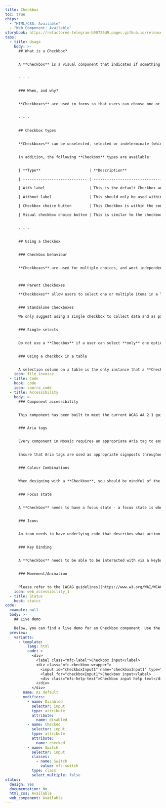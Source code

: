 ```yaml
---
title: Checkbox
toc: true
chips:
  - "HTML/CSS: Available"
  - "Web Component: Available"
storybook: https://refactored-telegram-b90726d9.pages.github.io/release/?path=/docs/forms-input-checkbox--default-story
tabs:
  - title: Usage
    body: >-
      ## What is a Checkbox?


      A **Checkbox** is a visual component that indicates if something is selected or not.


      - - -


      ### When, and why?


      **Checkboxes** are used in forms so that users can choose one or more options.


      - - -


      ## Checkbox types


      **Checkboxes** can be unselected, selected or indeterminate (which is when a checkbox is neither selected or unselected and therefore cannot be determined). Active, Disabled, Read-only and Focused states also apply to all of the above.


      In addition, the following **Checkbox** types are available:


      | **Type**                      | **Description**                                                                                                           |

      | ----------------------------- | ------------------------------------------------------------------------------------------------------------------------- |

      | With label                    | This is the default Checkbox and should be used in multiple choice lists and parent-child multiple choice lists                    |

      | Without label                 | This should only be used within a Selector column of a table where the column header becomes the label for the checkboxes |

      | Checkbox choice button        | This Checkbox is within the container, and is used where a label isn’t enough information and more text is required - instead, it has both a title and subtitle accompanying the checkbox                    |

      | Visual checkbox choice button | This is similar to the checkbox choice button, however there is an icon positioned to the left-hand side and the checkbox itself is aligned to the right hand side - this should only be used where the icon helps the user to make a selection |


      - - -


      ## Using a Checkbox


      ### Checkbox behaviour


      **Checkboxes** are used for multiple choices, and work independently from other **Checkboxes** in the same list - therefore, checking an additional box does not affect any other selections.



      ### Parent Checkboxes

      **Checkboxes** allow users to select one or multiple items in a list. Applying a 'parent' **Checkbox** allows the user to easily select all or unselect all items. The undetermined state will appear if the user selects all via the parent and then deselect 1 or more of the children. 


      ### Standalone Checkboxes

      We only suggest using a single checkbox to collect data and as part of another question/item, rather than as a standalone question/item. For example a checkbox used on a log in page with 'Keep me logged in' only works relation to the input fields above and the perference is saved upon succesfully logging in.


      ### Single-selects


      Do not use a **Checkbox** if a user can select **only** one option from a list. In this case, [Radio buttons](/forms/radio-buttons) or a [Toggle switch](/component/toggle) depending on the 'save' should be used instead. **Checkboxes** allow the user to select multiple items in a set, whereas **Radio Buttons** allow the user to select only one option.


      ### Using a checkbox in a table


      A selection column on a table is the only instance that a **Checkbox** without a label is valid, as the column header becomes the overarching label. Applying a selection column to a table allows the user to easily scan read and see which rows are selected and are more visually prominent than unselected items. They also make it easier to compare available items.  The selector column must always be on the left.
    icon: file_invoice
  - title: Code
    hook: code
    icon: source_code
  - title: Accessibility
    body: >-
      ### Component accessibility


      This component has been built to meet the current WCAG AA 2.1 guidelines. We also test these components against the guidelines before release.


      ### Aria tags


      Every component in Mosaic requires an appropriate Aria tag to ensure that screen readers can effectively parse the page. Aria tags are provided as part of Mosaic. Please do not override these without good reason.


      Ensure that Aria tags are used as appropriate signposts throughout the product.


      ### Colour Combinations


      When designing with a **Checkbox**, you should be mindful of the colour combinations you are using. The components have been designed with this in mind, but if you are using colours that are not part of the default component, please ensure that there is a clear colour contrast within the parts of the component and between the **Checkbox** and the background it is on. To check the contrast, please use [WebAIM's contrast checker](https://webaim.org/resources/contrastchecker/).


      ### Focus state


      A **Checkbox** needs to have a focus state - a focus state is when you tab into an element to interact with it. Ensure that users can use their keyboard to focus on the **Checkbox**.


      ### Icons


      An icon needs to have underlying code that describes what action the icon takes. the labels should be specific - for example, 'bin' icon for delete should be labelled 'delete'. not 'bin'.


      ### Key Binding


      A **Checkbox** needs to be able to be interacted with via a keyboard. Where possible we will provide key-binds within our Mosaic component or there will be default HTML ones. If this isn't the case then please implement logical key-binds for all intractable components.


      ### Movement/Animation


      Please refer to the [WCAG guidelines](https://www.w3.org/WAI/WCAG21/quickref/?showtechniques=129%2C131%2C133%2C136%2C141%2C145%2C147%2C1412%2C211%2C212%2C231%2C241%2C245%2C251%2C254%2C312%2C322%2C332%2C411%2C412%2C413#three-flashes-or-below-threshold) for the time-based considerations for animations.
    icon: web_accessibility_1
  - title: Status
    hook: status
code:
  example: null
  body: >-
    ## Live demo

    Below, you can find a live demo for an Checkbox component. Use the drop-down menus and radio buttons to view the different Checkbox Types and Variants.
  preview:
    variants:
      - template:
          lang: html
          code: >-
            <div>
              <label class="mfc-label">Checkbox input</label>
              <div class="mfc-checkbox-wrapper">
                <input id="checkboxInput1" name="checkboxInput1" type="checkbox">
                <label for="checkboxInput1">Checkbox input</label>
                <div class="mfc-help-text">Checkbox input help text</div>
              </div>
            </div>
        name: As default
        modifiers:
          - name: Disabled
            selector: input
            type: attribute
            attribute:
              name: disabled
          - name: Checked
            selector: input
            type: attribute
            attribute:
              name: checked
          - name: Switch
            selector: input
            classes:
              - name: Switch
                value: mfc-switch
            type: class
            select_multiple: false
status:
  design: Yes
  documentation: No
  html_css: Available
  web_component: Available
---
```

